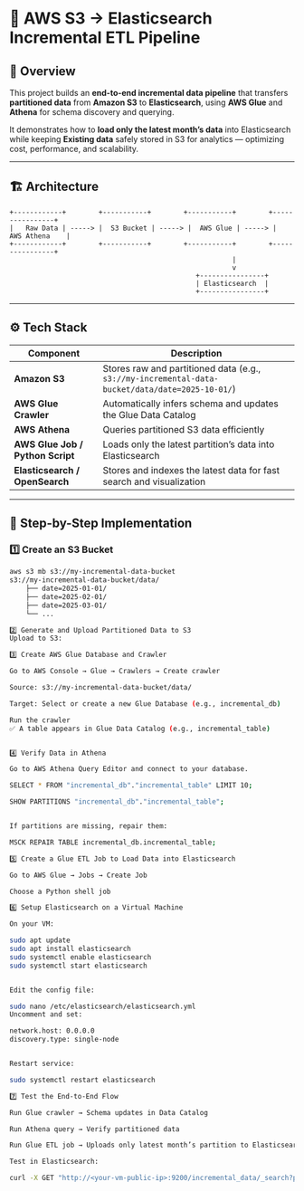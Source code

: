 # 🚀 AWS S3 → Elasticsearch Incremental ETL Pipeline

## 🧭 Overview
This project builds an **end-to-end incremental data pipeline** that transfers **partitioned data** from **Amazon S3** to **Elasticsearch**, using **AWS Glue** and **Athena** for schema discovery and querying.  

It demonstrates how to **load only the latest month’s data** into Elasticsearch while keeping **Existing data** safely stored in S3 for analytics — optimizing cost, performance, and scalability.

---

## 🏗️ Architecture

    +------------+        +-----------+        +-----------+        +----------------+
    |   Raw Data | -----> |  S3 Bucket | -----> |  AWS Glue | -----> |  AWS Athena    |
    +------------+        +-----------+        +-----------+        +----------------+
                                                           |
                                                           v
                                                  +----------------+
                                                  | Elasticsearch  |
                                                  +----------------+

---

## ⚙️ Tech Stack

| Component | Description |
|------------|-------------|
| **Amazon S3** | Stores raw and partitioned data (e.g., `s3://my-incremental-data-bucket/data/date=2025-10-01/`) |
| **AWS Glue Crawler** | Automatically infers schema and updates the Glue Data Catalog |
| **AWS Athena** | Queries partitioned S3 data efficiently |
| **AWS Glue Job / Python Script** | Loads only the latest partition’s data into Elasticsearch |
| **Elasticsearch / OpenSearch** | Stores and indexes the latest data for fast search and visualization |

---

## 🧩 Step-by-Step Implementation

### 1️⃣ Create an S3 Bucket
```bash
aws s3 mb s3://my-incremental-data-bucket
s3://my-incremental-data-bucket/data/
    ├── date=2025-01-01/
    ├── date=2025-02-01/
    ├── date=2025-03-01/
    └── ...

2️⃣ Generate and Upload Partitioned Data to S3
Upload to S3:

3️⃣ Create AWS Glue Database and Crawler

Go to AWS Console → Glue → Crawlers → Create crawler

Source: s3://my-incremental-data-bucket/data/

Target: Select or create a new Glue Database (e.g., incremental_db)

Run the crawler
✅ A table appears in Glue Data Catalog (e.g., incremental_table)


4️⃣ Verify Data in Athena

Go to AWS Athena Query Editor and connect to your database.

SELECT * FROM "incremental_db"."incremental_table" LIMIT 10;

SHOW PARTITIONS "incremental_db"."incremental_table";


If partitions are missing, repair them:

MSCK REPAIR TABLE incremental_db.incremental_table;

5️⃣ Create a Glue ETL Job to Load Data into Elasticsearch

Go to AWS Glue → Jobs → Create Job

Choose a Python shell job

6️⃣ Setup Elasticsearch on a Virtual Machine

On your VM:

sudo apt update
sudo apt install elasticsearch
sudo systemctl enable elasticsearch
sudo systemctl start elasticsearch


Edit the config file:

sudo nano /etc/elasticsearch/elasticsearch.yml
Uncomment and set:

network.host: 0.0.0.0
discovery.type: single-node


Restart service:

sudo systemctl restart elasticsearch

7️⃣ Test the End-to-End Flow

Run Glue crawler → Schema updates in Data Catalog

Run Athena query → Verify partitioned data

Run Glue ETL job → Uploads only latest month’s partition to Elasticsearch

Test in Elasticsearch:

curl -X GET "http://<your-vm-public-ip>:9200/incremental_data/_search?pretty"
